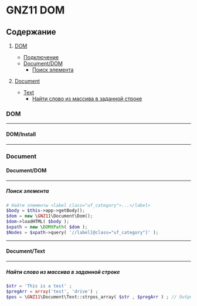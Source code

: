 # GNZ11 DOM
## Содержание
 1. [DOM](#DOM)
    + [Подключение](#Document/DOM/Install)
    + [Document/DOM](#Document/DOM)
        + [Поиск элемента](#Document/DOM/Поиск_элемента)
 
 2. [Document](#Document) 
    + [Text](#Document/Text)
        + [Найти слово из массива в заданной строке](https://github.com/gartes/GNZ11/blob/master/Document/DOCUMENT-README.md#-%D0%BD%D0%B0%D0%B9%D1%82%D0%B8-%D1%81%D0%BB%D0%BE%D0%B2%D0%BE-%D0%B8%D0%B7-%D0%BC%D0%B0%D1%81%D1%81%D0%B8%D0%B2%D0%B0-%D0%B2-%D0%B7%D0%B0%D0%B4%D0%B0%D0%BD%D0%BD%D0%BE%D0%B9-%D1%81%D1%82%D1%80%D0%BE%D0%BA%D0%B5)
    
### <a name="DOM"></a> DOM
***   
#### <a name="DOM/Install"></a> DOM/Install 
***
### <a name="Document"></a> Document
#### <a name="Document/DOM"></a> Document/DOM 
***

##### <a name="Document/DOM/Поиск_элемента"></a> Поиск элемента
```php
# Найти элементы <label class="uf_category">...</label>
$body = $this->app->getBody();
$dom = new \GNZ11\Document\Dom();
$dom->loadHTML( $body );
$xpath = new \DOMXPath( $dom );
$Nodes = $xpath->query( '//label[@class="uf_category"]' );
``` 
***
#### <a name="Document/Text"></a> Document/Text 
***
##### <a name="Document\Text::strpos_array"></a> Найти слово из массива в заданной строке
```php
$str = 'This is a test' ;
$pregArr = array('test', 'drive') ;  
$pos = \GNZ11\Document\Text::strpos_array( $str , $pregArr ) ; // Output is 10
```
